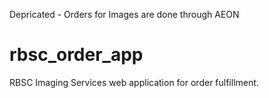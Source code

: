 Depricated - Orders for Images are done through AEON

# rbsc_order_app
RBSC Imaging Services web application for order fulfillment.
